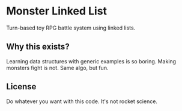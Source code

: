 # Monster Linked List

Turn-based toy RPG battle system using linked lists.

## Why this exists?
Learning data structures with generic examples is so boring. Making monsters fight is not. Same algo, but fun.

## License
Do whatever you want with this code. It's not rocket science.
